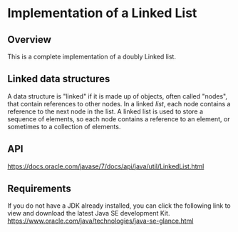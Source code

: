 # Implementation of a Linked List

## Overview
This is a complete implementation of a doubly Linked list. 

## Linked data structures
A data structure is "linked" if it is made up of objects, often called "nodes", that contain references to other nodes. In a linked *list*, each node contains a reference to the next node in the list. A linked list is used to store a sequence of elements, so each node contains a reference to an element, or sometimes to a collection of elements.

## API
https://docs.oracle.com/javase/7/docs/api/java/util/LinkedList.html 

## Requirements
If you do not have a JDK already installed, you can click the following link to view and download the latest Java SE development Kit.
https://www.oracle.com/java/technologies/java-se-glance.html 
